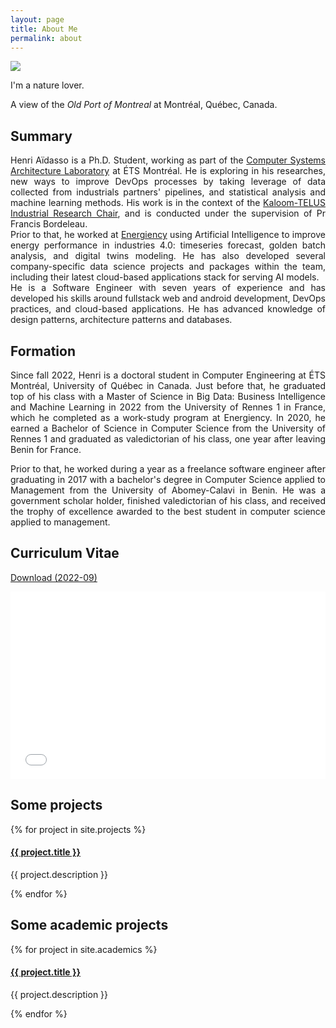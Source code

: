 ```yaml
---
layout: page
title: About Me
permalink: about
---
```


<div style="text-align: justify">

<img class="mx-auto !mb-0" src="{{site.baseurl}}/assets/img/nature.jpg">
<p class="!py-0 !mb-0 dark:text-slate-300">I'm a nature lover.</p>
<p class="text-gray-500 dark:text-slate-400 !py-0 !mt-0 !text-xs">A view of the <i>Old Port of Montreal</i> at Montréal, Québec, Canada.</p>

<h2 class="dark:text-stone-200 mt-32">Summary</h2>
<p class="dark:text-stone-300">
Henri Aïdasso is a Ph.D. Student, working as part of the <a class="text-gray-500 dark:text-stone-300 !no-underline" href="https://www.etsmtl.ca/laboratoires/lasi" target="_blank">Computer Systems Architecture Laboratory</a> at ÉTS Montréal. He is exploring in his researches, new ways to improve DevOps processes by taking leverage of data collected from industrials partners' pipelines, and statistical analysis and machine learning methods. His work is in the context of the <a class="text-gray-500 dark:text-stone-300 !no-underline" href="https://www.etsmtl.ca/en/news/2021/chaire-kaloom-telus-ets" target="_blank">Kaloom-TELUS Industrial Research Chair</a>, and is conducted under the supervision of Pr Francis Bordeleau.

<br>
Prior to that, he worked at <a class="text-gray-500 dark:text-stone-300 !no-underline" href="https://www.energiency.com/" target="_blank">Energiency</a> using Artificial Intelligence to improve energy performance in industries 4.0: timeseries forecast, golden batch analysis, and digital twins modeling. He has also developed several company-specific data science projects and packages within the team, including their latest cloud-based applications stack for serving AI models. <br>
He is a Software Engineer with seven years of experience and has developed his skills around fullstack web and android development, DevOps practices, and cloud-based applications. He has advanced knowledge of design patterns, architecture patterns and databases.
</p>

<h2 class="dark:text-stone-200">Formation</h2>
<p class="dark:text-stone-300">
Since fall 2022, Henri is a doctoral student in Computer Engineering at ÉTS Montréal, University of Québec in Canada.
Just before that, he graduated top of his class with a Master of Science in Big Data: Business Intelligence and Machine Learning in 2022 from the University of Rennes 1 in France, which he completed as a work-study program at Energiency.
In 2020, he earned a Bachelor of Science in Computer Science from the University of Rennes 1 and graduated as valedictorian of his class,
one year after leaving Benin for France. <br>

Prior to that, he worked during a year as a freelance software engineer after graduating in 2017 with a bachelor's degree in Computer Science applied to Management from the University of Abomey-Calavi in Benin. He was a government scholar holder, finished valedictorian of his class, and received the trophy of excellence awarded to the best student in computer science applied to management.
</p>

<h2 class="dark:text-stone-200">Curriculum Vitae</h2>
 <p><a href="{{site.baseurl}}/assets/raw/202203_CV_Henri_Aidasso__en_.pdf" class="dark:text-stone-300" target="_blank">Download (2022-09)</a></p>
 <iframe
 src="{{site.baseurl}}/assets/js/viewer/viewer.html?file={{site.baseurl}}/assets/raw/202209_CV_Henri_Aidasso__en_.pdf"
 width="100%"
 height="300px"
 style="border: none;"></iframe>

<h2 class="dark:text-stone-200">Some projects</h2>
<div>
  {% for project in site.projects %}
    <div>
  <h4><a class="!mb-0" href="{{ project.link }}" class="dark:text-stone-300" target="_blank">{{ project.title }}</a></h4>
  <p class="text-md text-stone-500 dark:text-stone-300 !mt-0">{{ project.description }}</p>
    </div>
  {% endfor %}
</div>

<h2 class="dark:text-stone-200">Some academic projects</h2>
<div>
  {% for project in site.academics %}
    <div>
  <h4><a class="!mb-0" href="{{ project.link }}" class="dark:text-stone-300" target="_blank">{{ project.title }}</a></h4>
  <p class="text-md text-stone-500 dark:text-stone-300 !mt-0">{{ project.description }}</p>
    </div>
  {% endfor %}
</div>
</div>
